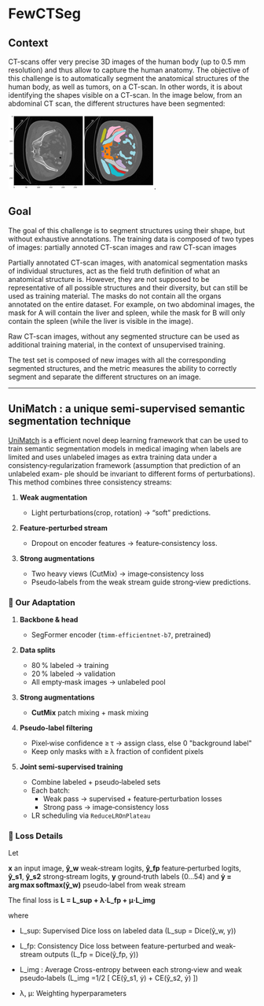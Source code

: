 # FewCTSeg

## Context
CT-scans offer very precise 3D images of the human body (up to 0.5 mm resolution) and thus allow to capture the human anatomy.
The objective of this challenge is to automatically segment the anatomical structures of the human body, as well as tumors, on a CT-scan. In other words, it is about identifying the shapes visible on a CT-scan.
In the image below, from an abdominal CT scan, the different structures have been segmented:

![Example of an abdominal CT scan](images/raidium_2024_1.png).

## Goal

The goal of this challenge is to segment structures using their shape, but without exhaustive annotations.
The training data is composed of two types of images: partially annoted CT-scan images and raw CT-scan images

Partially annotated CT-scan images, with anatomical segmentation masks of individual structures, act as the field truth definition of what an anatomical structure is.
However, they are not supposed to be representative of all possible structures and their diversity, but can still be used as training material.
The masks do not contain all the organs annotated on the entire dataset. For example, on two abdominal images,
the mask for A will contain the liver and spleen, while the mask for B will only contain the spleen (while the liver is visible in the image).

Raw CT-scan images, without any segmented structure can be used as additional training material, in the context of unsupervised training.

The test set is composed of new images with all the corresponding segmented structures, and the metric measures the ability to correctly segment and separate the different structures on an image.

---

## UniMatch : a unique semi-supervised semantic segmentation technique

[UniMatch](https://arxiv.org/pdf/2208.09910) is a efficient novel deep learning framework that can be used to train semantic segmentation models in medical imaging when labels are limited and uses unlabeled images as extra training data under a consistency‑regularization framework (assumption that prediction of an unlabeled exam-
ple should be invariant to different forms of perturbations). This method combines three consistency streams:

1. **Weak augmentation**  
   - Light perturbations(crop, rotation) → “soft” predictions.

2. **Feature‑perturbed stream**  
   - Dropout on encoder features → feature‑consistency loss.

3. **Strong augmentations**  
   - Two heavy views (CutMix) → image‑consistency loss  
   - Pseudo‑labels from the weak stream guide strong‑view predictions.



### 🔧 Our Adaptation

1. **Backbone & head**  
   - SegFormer encoder (`timm-efficientnet-b7`, pretrained)

2. **Data splits**  
   - 80 % labeled → training 
   - 20 % labeled → validation  
   - All empty‑mask images → unlabeled pool

3. **Strong augmentations**  
   - **CutMix** patch mixing + mask mixing  

4. **Pseudo‑label filtering**  
   - Pixel‑wise confidence ≥ τ → assign class, else 0 "background label"
   - Keep only masks with ≥ λ fraction of confident pixels

5. **Joint semi‑supervised training**  
   - Combine labeled + pseudo‑labeled sets  
   - Each batch:  
     - Weak pass → supervised + feature‑perturbation losses  
     - Strong pass → image‑consistency loss  
   - LR scheduling via `ReduceLROnPlateau`


### 📝 Loss Details

Let  

**x**  an input image, **ŷ_w** weak‑stream logits, **ŷ_fp** feature‑perturbed logits, **ŷ_s1**, **ŷ_s2** strong‑stream logits, **y**  ground‑truth labels (0…54) and **ẏ = arg max softmax(ŷ_w)** pseudo‑label from weak stream

The final loss is 
**L  = L_sup + λ·L_fp + μ·L_img**

where

- L_sup: Supervised Dice loss on labeled data (L_sup = Dice(ŷ_w, y))

- L_fp: Consistency Dice loss between feature-perturbed and weak-stream outputs (L_fp  = Dice(ŷ_fp, ẏ))

- L_img : Average Cross-entropy between each strong‑view and weak pseudo‑labels (L_img =1/2 [ CE(ŷ_s1, ẏ) + CE(ŷ_s2, ẏ) ])

- λ, μ: Weighting hyperparameters








